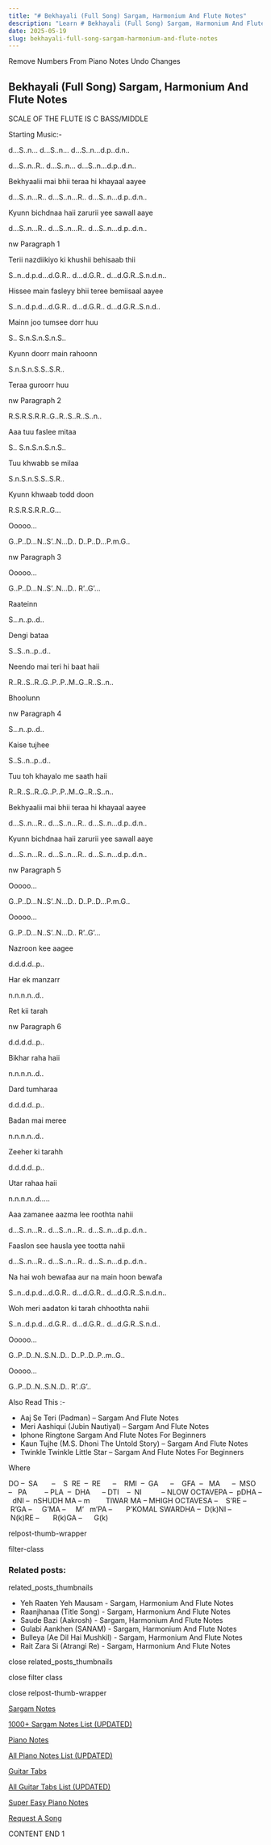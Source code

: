 ```yaml
---
title: "# Bekhayali (Full Song) Sargam, Harmonium And Flute Notes"
description: "Learn # Bekhayali (Full Song) Sargam, Harmonium And Flute Notes notes, sargam, harmonium notations and flute notes. Easy step-by-step tutorial for beginners."
date: 2025-05-19
slug: bekhayali-full-song-sargam-harmonium-and-flute-notes
---
```


Remove Numbers From Piano Notes
Undo Changes



## Bekhayali (Full Song) Sargam, Harmonium And Flute Notes



SCALE OF THE FLUTE IS C BASS/MIDDLE



Starting Music:-



d…S..n… d…S..n… d…S..n…d.p..d.n..



d…S..n..R.. d…S..n… d…S..n…d.p..d.n..



Bekhyaalii mai bhii teraa hi khayaal aayee



d…S..n…R.. d…S..n…R.. d…S..n…d.p..d.n..



Kyunn bichdnaa haii zarurii yee sawall aaye



d…S..n…R.. d…S..n…R.. d…S..n…d.p..d.n..



nw Paragraph 1

Terii nazdiikiyo ki khushii behisaab thii



S..n..d.p.d…d.G.R.. d…d.G.R.. d…d.G.R..S.n.d.n..



Hissee main fasleyy bhii teree bemiisaal aayee



S..n..d.p.d…d.G.R.. d…d.G.R.. d…d.G.R..S.n.d..



Mainn joo tumsee dorr huu



S.. S.n.S.n.S.n.S..



Kyunn doorr main rahoonn



S.n.S.n.S.S..S.R..



Teraa guroorr huu

nw Paragraph 2



R.S.R.S.R.R..G..R..S..R..S..n..



Aaa tuu faslee mitaa



S.. S.n.S.n.S.n.S..



Tuu khwabb se milaa



S.n.S.n.S.S..S.R..



Kyunn khwaab todd doon



R.S.R.S.R.R..G…



Ooooo…



G..P..D…N..S’..N…D.. D..P..D…P.m.G..



nw Paragraph 3

Ooooo…



G..P..D…N..S’..N…D.. R’..G’…



Raateinn



S…n..p..d..



Dengi bataa



S..S..n..p..d..



Neendo mai teri hi baat haii



R..R..S..R..G..P..P..M..G..R..S..n..



Bhoolunn

nw Paragraph 4



S…n..p..d..



Kaise tujhee



S..S..n..p..d..



Tuu toh khayalo me saath haii



R..R..S..R..G..P..P..M..G..R..S..n..



Bekhyaalii mai bhii teraa hi khayaal aayee



d…S..n…R.. d…S..n…R.. d…S..n…d.p..d.n..



Kyunn bichdnaa haii zarurii yee sawall aaye



d…S..n…R.. d…S..n…R.. d…S..n…d.p..d.n..



nw Paragraph 5

Ooooo…



G..P..D…N..S’..N…D.. D..P..D…P.m.G..



Ooooo…



G..P..D…N..S’..N…D.. R’..G’…



Nazroon kee aagee



d.d.d.d..p..



Har ek manzarr



n.n.n.n..d..



Ret kii tarah

nw Paragraph 6



d.d.d.d..p..



Bikhar raha haii



n.n.n.n..d..



Dard tumharaa



d.d.d.d..p..



Badan mai meree



n.n.n.n..d..



Zeeher ki tarahh



d.d.d.d..p..



Utar rahaa haii



n.n.n.n..d…..



Aaa zamanee aazma lee roothta nahii



d…S..n…R.. d…S..n…R.. d…S..n…d.p..d.n..



Faaslon see hausla yee tootta nahii



d…S..n…R.. d…S..n…R.. d…S..n…d.p..d.n..



Na hai woh bewafaa aur na main hoon bewafa



S..n..d.p.d…d.G.R.. d…d.G.R.. d…d.G.R..S.n.d.n..



Woh meri aadaton ki tarah chhoothta nahii



S..n..d.p.d…d.G.R.. d…d.G.R.. d…d.G.R..S.n.d..



Ooooo…



G..P..D..N..S.N..D.. D..P..D..P..m..G..



Ooooo…



G..P..D..N..S.N..D.. R’..G’..



Also Read This :-



* Aaj Se Teri (Padman) – Sargam And Flute Notes
* Meri Aashiqui (Jubin Nautiyal) – Sargam And Flute Notes
* Iphone Ringtone Sargam And Flute Notes For Beginners
* Kaun Tujhe (M.S. Dhoni The Untold Story) – Sargam And Flute Notes
* Twinkle Twinkle Little Star – Sargam And Flute Notes For Beginners



Where



DO –  SA       –    S  RE  –  RE      –    RMI  –  GA      –    GFA  –   MA      –  MSO  –   PA         – PLA  –  DHA      – DTI    –  NI          – NLOW OCTAVEPA –  pDHA –  dNI –  nSHUDH MA – m        TIWAR MA – MHIGH OCTAVESA –    S’RE –     R’GA –     G’MA –     M’   m’PA –       P’KOMAL SWARDHA –  D(k)NI –       N(k)RE –       R(k)GA –      G(k)



relpost-thumb-wrapper

filter-class

### Related posts:

related_posts_thumbnails

* Yeh Raaten Yeh Mausam - Sargam, Harmonium And Flute Notes
* Raanjhanaa (Title Song) - Sargam, Harmonium And Flute Notes
* Saude Bazi (Aakrosh) - Sargam, Harmonium And Flute Notes
* Gulabi Aankhen (SANAM) - Sargam, Harmonium And Flute Notes
* Bulleya (Ae Dil Hai Mushkil) - Sargam, Harmonium And Flute Notes
* Rait Zara Si (Atrangi Re) - Sargam, Harmonium And Flute Notes

close related_posts_thumbnails

close filter class

close relpost-thumb-wrapper

[Sargam Notes](/sargam-notes.html)

[1000+ Sargam Notes List (UPDATED)](/all-songs-list-sargam-notes.html)

[Piano Notes](/piano-notes.html)

[All Piano Notes List (UPDATED)](/all-songs-list-piano-notes.html)

[Guitar Tabs](/guitar-tabs.html)

[All Guitar Tabs List (UPDATED)](/all-songs-list-guitar-tabs.html)

[Super Easy Piano Notes](https://studywall.in/)

[Request A Song](/request-a-song.html)

CONTENT END 1

